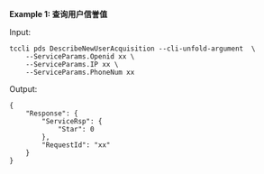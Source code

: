 **Example 1: 查询用户信誉值**



Input: 

```
tccli pds DescribeNewUserAcquisition --cli-unfold-argument  \
    --ServiceParams.Openid xx \
    --ServiceParams.IP xx \
    --ServiceParams.PhoneNum xx
```

Output: 
```
{
    "Response": {
        "ServiceRsp": {
            "Star": 0
        },
        "RequestId": "xx"
    }
}
```

